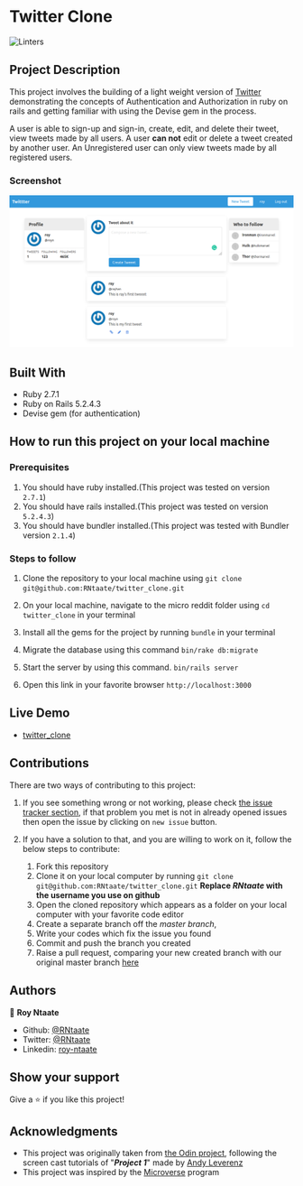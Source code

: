 # Twitter Clone

![Linters](https://github.com/RNtaate/twitter_clone/workflows/Linters/badge.svg)

## Project Description

This project involves the building of a light weight version of [Twitter](https://twitter.com/) demonstrating the concepts of Authentication and Authorization in ruby on rails and getting familiar with using the Devise gem in the process.

A user is able to sign-up and sign-in, create, edit, and delete their tweet, view tweets made by all users.  A user **can not** edit or delete a tweet created by another user.
An Unregistered user can only view tweets made by all registered users.
### Screenshot

![](screenshots/twitter_clone.png)



## Built With

- Ruby 2.7.1
- Ruby on Rails 5.2.4.3
- Devise gem (for authentication)
## How to run this project on your local machine

### Prerequisites
1. You should have ruby installed.(This project was tested on version `2.7.1`)
1. You should have rails installed.(This project was tested on version `5.2.4.3`)
1. You should have bundler installed.(This project was tested with Bundler version `2.1.4`)

   
### Steps to follow
1. Clone the repository to your local machine using `git clone git@github.com:RNtaate/twitter_clone.git`
1. On your local machine, navigate to the micro reddit folder using `cd twitter_clone` in your terminal
1. Install all the gems for the project by running `bundle` in your terminal
1. Migrate the database using this command
`bin/rake db:migrate`
1. Start the server by using this command.
`bin/rails server`

1. Open this link in your favorite browser `http://localhost:3000`


## Live Demo

- [twitter_clone](https://dry-cove-96508.herokuapp.com/tweeets)

## Contributions

  There are two ways of contributing to this project:

1.  If you see something wrong or not working, please check [the issue tracker section](https://github.com/RNtaate/twitter_clone/issues), if that problem you met is not in already opened issues then open the issue by clicking on `new issue` button.

2.  If you have a solution to that, and you are willing to work on it, follow the below steps to contribute:
    1.  Fork this repository
    1.  Clone it on your local computer by running `git clone git@github.com:RNtaate/twitter_clone.git` __Replace *RNtaate* with the username you use on github__
    1.  Open the cloned repository which appears as a folder on your local computer with your favorite code editor
    1.  Create a separate branch off the *master branch*,
    1.  Write your codes which fix the issue you found
    1.  Commit and push the branch you created
    1.  Raise a pull request, comparing your new created branch with our original master branch [here](https://github.com/RNtaate/twitter_clone)

## Authors

👤 **Roy Ntaate**

- Github: [@RNtaate](https://github.com/RNtaate)
- Twitter: [@RNtaate](https://twitter.com/RNtaate)
- Linkedin: [roy-ntaate](https://linkedin.com/in/roy-ntaate)


## Show your support

Give a ⭐️ if you like this project!

## Acknowledgments
- This project was originally taken from [the Odin project](https://www.theodinproject.com/courses/ruby-on-rails/lessons/authentication), following the screen cast tutorials of "*__Project 1__*" made by [Andy Leverenz](https://github.com/justalever/twittter)
- This project was inspired by the [Microverse](https:www.microverse.org) program
